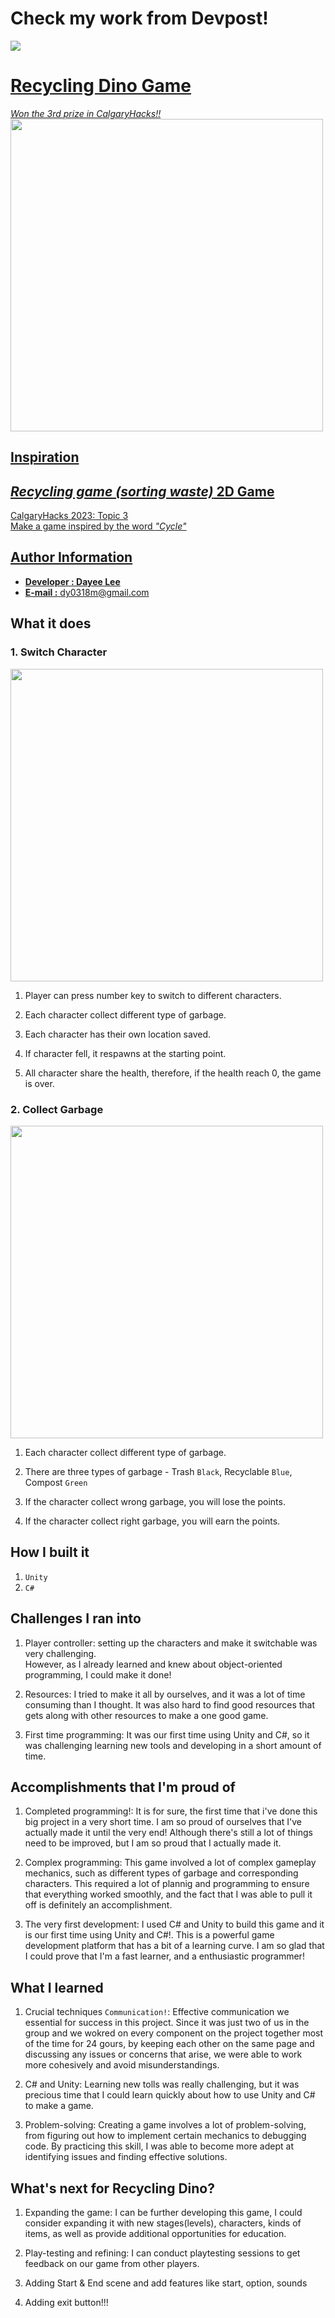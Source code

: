 # Check my work from Devpost!

<a href="https://devpost.com/software/recycling-game" target="_blank"><img src="https://img.shields.io/badge/Devpost-003E54?style=for-the-badge&logo=Devpost&logoColor=fff"/>


# Recycling Dino Game
*Won the 3rd prize in CalgaryHacks!!*
<img src="./img/1.png" height="500">

## Inspiration
*Recycling game (sorting waste)*
2D Game
------------------
CalgaryHacks 2023: Topic 3  
Make a game inspired by the word _"Cycle"_

Author Information
------------------
- **Developer : Dayee Lee**
- **E-mail :** dy0318m@gmail.com

What it does
--------------------

### 1. Switch Character

<img src="./img/3.png" height="500">

1. Player can press number key to switch to different characters.

2. Each character collect different type of garbage.

3. Each character has their own location saved.

4. If character fell, it respawns at the starting point.

5. All character share the health, therefore, if the health reach 0, the game is over.

### 2. Collect Garbage

<img src="./img/2.png" height="500">

1. Each character collect different type of garbage.

2. There are three types of garbage - Trash ```Black```, Recyclable ```Blue```, Compost ```Green```

3. If the character collect wrong garbage, you will lose the points.

4. If the character collect right garbage, you will earn the points.


How I built it
--------------------
1. ```Unity ```
2. ```C#```


Challenges I ran into
--------------------
1. Player controller: setting up the characters and make it switchable was very challenging.  
   However, as I already learned and knew about object-oriented programming, I could make it done!

2. Resources: I tried to make it all by ourselves, and it was a lot of time consuming than I thought. It was also hard to find good resources that gets along with other resources to make a one good game. 

3. First time programming: It was our first time using Unity and C#, so it was challenging learning new tools and developing in a short amount of time.


Accomplishments that I'm proud of
-------------------- 
1. Completed programming!: It is for sure, the first time that i've done this big project in a very short time. I am so proud of ourselves that I've actually made it until the very end! Although there's still a lot of things need to be improved, but I am so proud that I actually made it.

2. Complex programming: This game involved a lot of complex gameplay mechanics, such as different types of garbage and corresponding characters. This required a lot of plannig and programming to ensure that everything worked smoothly, and the fact that I was able to pull it off is definitely an accomplishment.

3. The very first development: I used C# and Unity to build this game and it is our first time using Unity and C#!. This is a powerful game development platform that has a bit of a learning curve. I am so glad that I could prove that I'm a fast learner, and a enthusiastic programmer!


What I learned
--------------------
1. Crucial techniques ```Communication!```: Effective communication we essential for success in this project. Since it was just two of us in the group and we wokred on every component on the project together most of the time for 24 gours, by keeping each other on the same page and discussing any issues or concerns that arise, we were able to work more cohesively and avoid misunderstandings.

2. C# and Unity: Learning new tolls was really challenging, but it was precious time that I could learn quickly about how to use Unity and C# to make a game.

3. Problem-solving: Creating a game involves a lot of problem-solving, from figuring out how to implement certain mechanics to debugging code. By practicing this skill, I was able to become more adept at identifying issues and finding effective solutions.


What's next for Recycling Dino?
--------------------
1. Expanding the game: I can be further developing this game, I could consider expanding it with new stages(levels), characters, kinds of items, as well as provide additional opportunities for education.

2. Play-testing and refining: I can conduct playtesting sessions to get feedback on our game from other players.

3. Adding Start & End scene and add features like start, option, sounds

4. Adding exit button!!!

